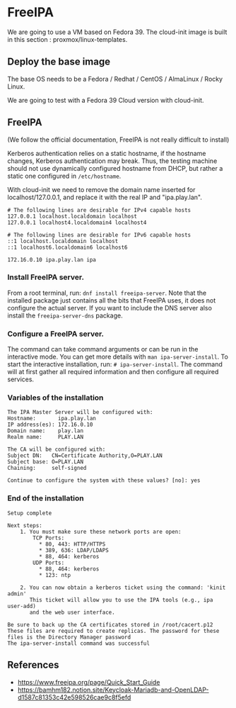 # FreeIPA

We are going to use a VM based on Fedora 39. The cloud-init image is built in this section : proxmox/linux-templates.

## Deploy the base image

The base OS needs to be a Fedora / Redhat / CentOS / AlmaLinux / Rocky Linux.

We are going to test with a Fedora 39 Cloud version with cloud-init.

## FreeIPA

(We follow the official documentation, FreeIPA is not really difficult to install)

Kerberos authentication relies on a static hostname, if the hostname changes, Kerberos authentication may break. Thus, the testing machine should not use dynamically configured hostname from DHCP, but rather a static one configured in ```/etc/hostname```.

With cloud-init we need to remove the domain name inserted for localhost/127.0.0.1, and replace it with the real IP and "ipa.play.lan".

```
# The following lines are desirable for IPv4 capable hosts
127.0.0.1 localhost.localdomain localhost
127.0.0.1 localhost4.localdomain4 localhost4

# The following lines are desirable for IPv6 capable hosts
::1 localhost.localdomain localhost
::1 localhost6.localdomain6 localhost6

172.16.0.10 ipa.play.lan ipa
```
### Install FreeIPA server.

From a root terminal, run:
```dnf install freeipa-server```. Note that the installed package just contains all the bits that FreeIPA uses, it does not configure the actual server. If you want to include the DNS server also install the ```freeipa-server-dns``` package.

### Configure a FreeIPA server.

The command can take command arguments or can be run in the interactive mode. You can get more details with ```man ipa-server-install```. To start the interactive installation, run: ```# ipa-server-install```. The command will at first gather all required information and then configure all required services.

### Variables of the installation
```
The IPA Master Server will be configured with:
Hostname:       ipa.play.lan
IP address(es): 172.16.0.10
Domain name:    play.lan
Realm name:     PLAY.LAN

The CA will be configured with:
Subject DN:   CN=Certificate Authority,O=PLAY.LAN
Subject base: O=PLAY.LAN
Chaining:     self-signed

Continue to configure the system with these values? [no]: yes
```

### End of the installation
```
Setup complete

Next steps:
	1. You must make sure these network ports are open:
		TCP Ports:
		  * 80, 443: HTTP/HTTPS
		  * 389, 636: LDAP/LDAPS
		  * 88, 464: kerberos
		UDP Ports:
		  * 88, 464: kerberos
		  * 123: ntp

	2. You can now obtain a kerberos ticket using the command: 'kinit admin'
	   This ticket will allow you to use the IPA tools (e.g., ipa user-add)
	   and the web user interface.

Be sure to back up the CA certificates stored in /root/cacert.p12
These files are required to create replicas. The password for these
files is the Directory Manager password
The ipa-server-install command was successful
```

## References

  * https://www.freeipa.org/page/Quick_Start_Guide
  * https://bamhm182.notion.site/Keycloak-Mariadb-and-OpenLDAP-d1587c81353c42e598526cae9c8f5efd



